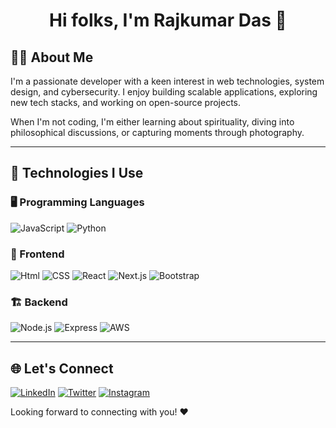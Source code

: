 <h1 align="center">Hi folks, I'm Rajkumar Das 👋</h1>

## 👨‍💻 About Me
I'm a passionate developer with a keen interest in web technologies, system design, and cybersecurity. I enjoy building scalable applications, exploring new tech stacks, and working on open-source projects.

When I'm not coding, I'm either learning about spirituality, diving into philosophical discussions, or capturing moments through photography.

---

## 🚀 Technologies I Use

### 🖥️ Programming Languages
![JavaScript](https://img.shields.io/badge/JavaScript-F7DF1E?style=for-the-badge&logo=javascript&logoColor=black)
![Python](https://img.shields.io/badge/Python-007ACC?style=for-the-badge&logo=typescript&logoColor=white)
<!--![TypeScript](https://img.shields.io/badge/TypeScript-007ACC?style=for-the-badge&logo=typescript&logoColor=white)
![C](https://img.shields.io/badge/C-00599C?style=for-the-badge&logo=c&logoColor=white)
![C++](https://img.shields.io/badge/C++-00599C?style=for-the-badge&logo=c%2B%2B&logoColor=white)-->

### 🎨 Frontend
![Html](https://img.shields.io/badge/Html-20232A?style=for-the-badge&logo=react&logoColor=61DAFB)
![CSS](https://img.shields.io/badge/Css-20232A?style=for-the-badge&logo=react&logoColor=61DAFB)
![React](https://img.shields.io/badge/React-20232A?style=for-the-badge&logo=react&logoColor=61DAFB)
![Next.js](https://img.shields.io/badge/Next.js-000000?style=for-the-badge&logo=next.js&logoColor=white)
![Bootstrap](https://img.shields.io/badge/Bootstrap-563D7C?style=for-the-badge&logo=bootstrap&logoColor=white)

### 🏗️ Backend
![Node.js](https://img.shields.io/badge/Node.js-339933?style=for-the-badge&logo=nodedotjs&logoColor=white)
![Express](https://img.shields.io/badge/Express.js-000000?style=for-the-badge&logo=express&logoColor=white)
![AWS](https://img.shields.io/badge/AWS-232F3E?style=for-the-badge&logo=amazon-aws&logoColor=white)

---

## 🌐 Let's Connect
[![LinkedIn](https://img.shields.io/badge/LinkedIn-0077B5?style=for-the-badge&logo=linkedin&logoColor=white)](https://linkedin.com/in/rajkumar-das-7391a7313)
[![Twitter](https://img.shields.io/badge/Twitter-1DA1F2?style=for-the-badge&logo=twitter&logoColor=white)](https://twitter.com/@KiraYeagami)
[![Instagram](https://img.shields.io/badge/Instagram-E4405F?style=for-the-badge&logo=instagram&logoColor=white)](https://instagram.com/kira_yeagami?igsh=OGQ5ZDc2ODk2ZA==)

Looking forward to connecting with you! ❤️


<!--
**Kirayeagami/kirayeagami** is a ✨ _special_ ✨ repository because its `README.md` (this file) appears on your GitHub profile.

Here are some ideas to get you started:

- 🔭 I’m currently working on ...
- 🌱 I’m currently learning ...
- 👯 I’m looking to collaborate on ...
- 🤔 I’m looking for help with ...
- 💬 Ask me about ...
- 📫 How to reach me: kirayeagami@gmail.com
- 😄 Pronouns: KIRA
- ⚡ Fun fact: I'm Gamer,And traveler 
-->
